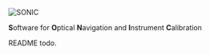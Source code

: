 ![SONIC](https://github.com/opnavlab/sonic/assets/113263410/e2d161ed-6b25-4473-87a6-4035f23b3e54)

**S**oftware for **O**ptical **N**avigation and **I**nstrument **C**alibration

README todo.
